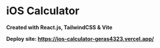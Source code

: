 # iOS Calculator

**Created with React.js, TailwindCSS &amp; Vite**

**Deploy site: https://ios-calculator-geras4323.vercel.app/**